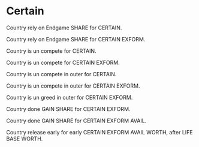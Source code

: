 # Certain

Country rely on Endgame SHARE for CERTAIN.

Country rely on Endgame SHARE for CERTAIN EXFORM.

Country is un compete for CERTAIN.

Country is un compete for CERTAIN EXFORM.

Country is un compete in outer for CERTAIN.

Country is un compete in outer for CERTAIN EXFORM.

Country is un greed in outer for CERTAIN EXFORM.

Country done GAIN SHARE for CERTAIN EXFORM.

Country done GAIN SHARE for CERTAIN EXFORM AVAIL.

Country release early for early CERTAIN EXFORM AVAIL WORTH, after LIFE BASE WORTH.